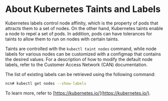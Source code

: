 # About Kubernetes Taints and Labels

Kubernetes labels control node affinity, which is the property of pods that attracts them to a set of nodes. On the other hand, Kubernetes taints enable a node to repel a set of pods. In addition, pods can have tolerances for taints to allow them to run on nodes with certain taints.

Taints are controlled with the `kubectl taint nodes` command, while node labels for various nodes can be customized with a configmap that contains the desired values. For a description of how to modify the default node labels, refer to the Customer Access Network (CAN) documentation.

The list of existing labels can be retrieved using the following command:

```bash
ncn# kubectl get nodes --show-labels
```

To learn more, refer to [https://kubernetes.io/](https://kubernetes.io/).


